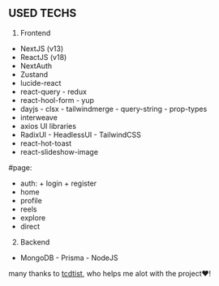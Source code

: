 ## USED TECHS

1. Frontend
- NextJS (v13)
- ReactJS (v18)
- NextAuth
- Zustand
- lucide-react
- react-query - redux
- react-hool-form - yup
- dayjs - clsx - tailwindmerge - query-string - prop-types
- interweave
- axios
UI libraries
- RadixUI - HeadlessUI - TailwindCSS
- react-hot-toast
- react-slideshow-image

#page:
- auth:  + login
         + register
- home
- profile
- reels
- explore
- direct

2. Backend
- MongoDB - Prisma - NodeJS


many thanks to [tcdtist](https://github.com/tcdtist/), who helps me alot with the project❤!
